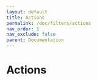 ```yaml
---
layout: default
title: Actions
permalink: /doc/filters/actions
nav_order: 1
nav_exclude: false
parent: Documentation
---
```


# Actions
